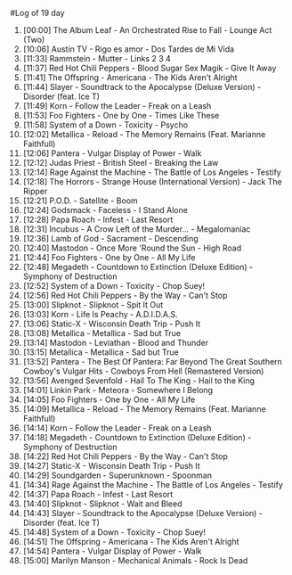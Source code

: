 #Log of 19 day

1. [00:00] The Album Leaf - An Orchestrated Rise to Fall - Lounge Act (Two)
1. [10:06] Austin TV - Rigo es amor - Dos Tardes de Mi Vida
1. [11:33] Rammstein - Mutter - Links 2 3 4
1. [11:37] Red Hot Chili Peppers - Blood Sugar Sex Magik - Give It Away
1. [11:41] The Offspring - Americana - The Kids Aren't Alright
1. [11:44] Slayer - Soundtrack to the Apocalypse (Deluxe Version) - Disorder (feat. Ice T)
1. [11:49] Korn - Follow the Leader - Freak on a Leash
1. [11:53] Foo Fighters - One by One - Times Like These
1. [11:58] System of a Down - Toxicity - Psycho
1. [12:02] Metallica - Reload - The Memory Remains (Feat. Marianne Faithfull)
1. [12:06] Pantera - Vulgar Display of Power - Walk
1. [12:12] Judas Priest - British Steel - Breaking the Law
1. [12:14] Rage Against the Machine - The Battle of Los Angeles - Testify
1. [12:18] The Horrors - Strange House (International Version) - Jack The Ripper
1. [12:21] P.O.D. - Satellite - Boom
1. [12:24] Godsmack - Faceless - I Stand Alone
1. [12:28] Papa Roach - Infest - Last Resort
1. [12:31] Incubus - A Crow Left of the Murder... - Megalomaniac
1. [12:36] Lamb of God - Sacrament - Descending
1. [12:40] Mastodon - Once More 'Round the Sun - High Road
1. [12:44] Foo Fighters - One by One - All My Life
1. [12:48] Megadeth - Countdown to Extinction (Deluxe Edition) - Symphony of Destruction
1. [12:52] System of a Down - Toxicity - Chop Suey!
1. [12:56] Red Hot Chili Peppers - By the Way - Can't Stop
1. [13:00] Slipknot - Slipknot - Spit It Out
1. [13:03] Korn - Life Is Peachy - A.D.I.D.A.S.
1. [13:06] Static-X - Wisconsin Death Trip - Push It
1. [13:08] Metallica - Metallica - Sad but True
1. [13:14] Mastodon - Leviathan - Blood and Thunder
1. [13:15] Metallica - Metallica - Sad but True
1. [13:52] Pantera - The Best Of Pantera: Far Beyond The Great Southern Cowboy's Vulgar Hits - Cowboys From Hell (Remastered Version)
1. [13:56] Avenged Sevenfold - Hail To The King - Hail to the King
1. [14:01] Linkin Park - Meteora - Somewhere I Belong
1. [14:05] Foo Fighters - One by One - All My Life
1. [14:09] Metallica - Reload - The Memory Remains (Feat. Marianne Faithfull)
1. [14:14] Korn - Follow the Leader - Freak on a Leash
1. [14:18] Megadeth - Countdown to Extinction (Deluxe Edition) - Symphony of Destruction
1. [14:22] Red Hot Chili Peppers - By the Way - Can't Stop
1. [14:27] Static-X - Wisconsin Death Trip - Push It
1. [14:29] Soundgarden - Superunknown - Spoonman
1. [14:34] Rage Against the Machine - The Battle of Los Angeles - Testify
1. [14:37] Papa Roach - Infest - Last Resort
1. [14:40] Slipknot - Slipknot - Wait and Bleed
1. [14:43] Slayer - Soundtrack to the Apocalypse (Deluxe Version) - Disorder (feat. Ice T)
1. [14:48] System of a Down - Toxicity - Chop Suey!
1. [14:51] The Offspring - Americana - The Kids Aren't Alright
1. [14:54] Pantera - Vulgar Display of Power - Walk
1. [15:00] Marilyn Manson - Mechanical Animals - Rock Is Dead
